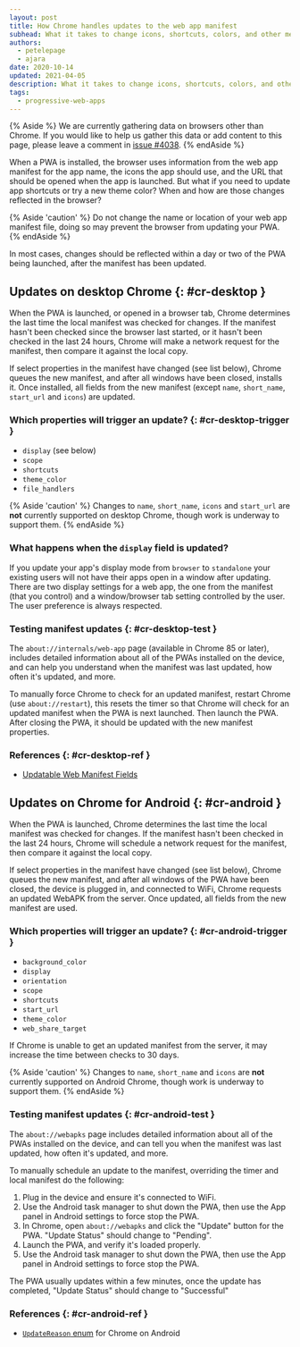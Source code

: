 ```yaml
---
layout: post
title: How Chrome handles updates to the web app manifest
subhead: What it takes to change icons, shortcuts, colors, and other metadata for your PWA
authors:
  - petelepage
  - ajara
date: 2020-10-14
updated: 2021-04-05
description: What it takes to change icons, shortcuts, colors, and other metadata in your web app manifest for your PWA.
tags:
  - progressive-web-apps
---
```


{% Aside %}
We are currently gathering data on browsers other than Chrome. If you would
like to help us gather this data or add content to this page, please leave a
comment in [issue #4038](https://github.com/GoogleChrome/web.dev/issues/4038).
{% endAside %}

When a PWA is installed, the browser uses information from the web app
manifest for the app name, the icons the app should use, and the URL that
should be opened when the app is launched. But what if you need to update
app shortcuts or try a new theme color? When and how are those changes
reflected in the browser?

{% Aside 'caution' %}
Do not change the name or location of your web app manifest file, doing so
may prevent the browser from updating your PWA.
{% endAside %}

In most cases, changes should be reflected within a day or two of the
PWA being launched, after the manifest has been updated.

## Updates on desktop Chrome {: #cr-desktop }

When the PWA is launched, or opened in a browser tab, Chrome determines the
last time the local manifest was checked for changes. If the manifest hasn't
been checked since the browser last started, or it hasn't been checked in the
last 24 hours, Chrome will make a network request for the manifest, then
compare it against the local copy.

If select properties in the manifest have changed (see list below), Chrome
queues the new manifest, and after all windows have been closed, installs it.
Once installed, all fields from the new manifest (except `name`, `short_name`,
`start_url` and `icons`) are updated.

### Which properties will trigger an update? {: #cr-desktop-trigger }

* `display` (see below)
* `scope`
* `shortcuts`
* `theme_color`
* `file_handlers`

{% Aside 'caution' %}
Changes to `name`, `short_name`, `icons` and `start_url` are **not**
currently supported on desktop Chrome, though work is underway to support them.
{% endAside %}

<!-- CrBug for name/shortname https://crbug.com/1088338 -->
<!-- CrBug for start_url https://crbug.com/1095947 -->

### What happens when the `display` field is updated?

If you update your app's display mode from `browser` to `standalone` your
existing users will not have their apps open in a window after updating. There
are two display settings for a web app, the one from the manifest (that you
control) and a window/browser tab setting controlled by the user. The user
preference is always respected.

### Testing manifest updates {: #cr-desktop-test }

The `about://internals/web-app` page (available in Chrome 85 or later),
includes detailed information about all of the PWAs installed on the device,
and can help you understand when the manifest was last updated, how often
it's updated, and more.

To manually force Chrome to check for an updated manifest, restart Chrome
(use `about://restart`), this resets the timer so that Chrome will check for
an updated manifest when the PWA is next launched. Then launch the PWA.
After closing the PWA, it should be updated with the new manifest properties.

### References {: #cr-desktop-ref }

* [Updatable Web Manifest Fields][updatable-manifest-doc]

## Updates on Chrome for Android {: #cr-android }

When the PWA is launched, Chrome determines the last time the local manifest
was checked for changes. If the manifest hasn't been checked in the last 24
hours, Chrome will schedule a network request for the manifest, then compare
it against the local copy.

If select properties in the manifest have changed (see list below), Chrome
queues the new manifest, and after all windows of the PWA have been closed,
the device is plugged in, and connected to WiFi, Chrome requests an updated
WebAPK from the server. Once updated, all fields from the new manifest are
used.

### Which properties will trigger an update? {: #cr-android-trigger }

* `background_color`
* `display`
* `orientation`
* `scope`
* `shortcuts`
* `start_url`
* `theme_color`
* `web_share_target`

If Chrome is unable to get an updated manifest from the server, it may
increase the time between checks to 30 days.

{% Aside 'caution' %}
Changes to `name`, `short_name` and `icons` are **not** currently supported
on Android Chrome, though work is underway to support them.
{% endAside %}

### Testing manifest updates {: #cr-android-test }

The `about://webapks` page includes detailed information about all of the
PWAs installed on the device, and can tell you when the manifest was last
updated, how often it's updated, and more.

To manually schedule an update to the manifest, overriding the timer and
local manifest do the following:

1. Plug in the device and ensure it's connected to WiFi.
2. Use the Android task manager to shut down the PWA, then use the App panel
   in Android settings to force stop the PWA.
3. In Chrome, open `about://webapks` and click the "Update" button for the
   PWA. "Update Status" should change to "Pending".
4. Launch the PWA, and verify it's loaded properly.
5. Use the Android task manager to shut down the PWA, then use the App panel
   in Android settings to force stop the PWA.

The PWA usually updates within a few minutes, once the update has completed,
"Update Status" should change to "Successful"

### References {: #cr-android-ref }

* [`UpdateReason` enum][update-enum] for Chrome on Android

[updatable-manifest-doc]: https://docs.google.com/document/d/1twU_yAoTDp4seZMmqrDzJFQtrM7Z60jXHkXjMIO2VpM/preview
[update-enum]: https://cs.chromium.org/chromium/src/chrome/browser/android/webapk/webapk.proto?l=35
